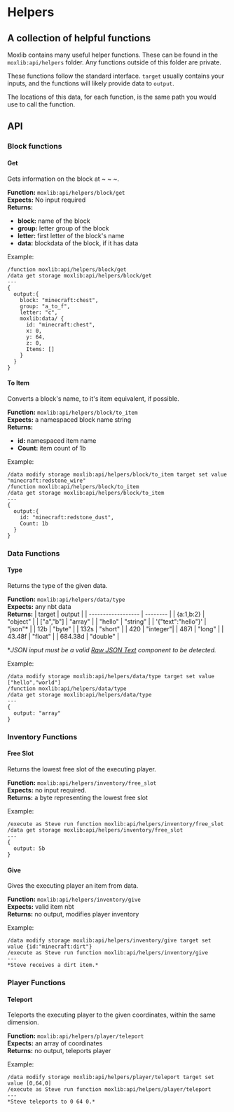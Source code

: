 # Helpers
## A collection of helpful functions

Moxlib contains many useful helper functions. These can be found in the `moxlib:api/helpers`
folder. Any functions outside of this folder are private.

These functions follow the standard interface. `target` usually contains your inputs, and the functions will
likely provide data to `output`.

The locations of this data, for each function, is the same path you would use to call the function.

## API
### Block functions
#### Get
Gets information on the block at ~ ~ ~.

**Function:** `moxlib:api/helpers/block/get`  
**Expects:** No input required  
**Returns:**
  - **block:** name of the block
  - **group:** letter group of the block
  - **letter:** first letter of the block's name
  - **data:** blockdata of the block, if it has data

Example:
```
/function moxlib:api/helpers/block/get
/data get storage moxlib:api/helpers/block/get
---
{
  output:{
    block: "minecraft:chest",
    group: "a_to_f",
    letter: "c",
    moxlib:data/ {
      id: "minecraft:chest",
      x: 0,
      y: 64,
      z: 0,
      Items: []
    }
  }
}
```

#### To Item
Converts a block's name, to it's item equivalent, if possible.

**Function:** `moxlib:api/helpers/block/to_item`  
**Expects:** a namespaced block name string  
**Returns:**
  - **id:** namespaced item name
  - **Count:** item count of 1b

Example:
```
/data modify storage moxlib:api/helpers/block/to_item target set value "minecraft:redstone_wire"
/function moxlib:api/helpers/block/to_item
/data get storage moxlib:api/helpers/block/to_item
---
{
  output:{
    id: "minecraft:redstone_dust",
    Count: 1b
  }
}
```

### Data Functions
#### Type
Returns the type of the given data.

**Function:** `moxlib:api/helpers/data/type`  
**Expects:** any nbt data  
**Returns:**
| target             | output   |
| ------------------ | -------- |
| {a:1,b:2}          | "object" |
| ["a","b"]          | "array"  |
| "hello"            | "string" |
| '{"text":"hello"}' | "json"*  |
| 12b                | "byte"   |
| 132s               | "short"  |
| 420                | "integer"|
| 487l               | "long"   |
| 43.48f             | "float"  |
| 684.38d            | "double" |

**JSON input must be a valid [Raw JSON Text](https://minecraft.fandom.com/wiki/Raw_JSON_text_format) component to be detected.*

Example:
```
/data modify storage moxlib:api/helpers/data/type target set value ["hello","world"]
/function moxlib:api/helpers/data/type
/data get storage moxlib:api/helpers/data/type
---
{
  output: "array"
}
```

### Inventory Functions
#### Free Slot
Returns the lowest free slot of the executing player.

**Function:** `moxlib:api/helpers/inventory/free_slot`  
**Expects:** no input required.  
**Returns:** a byte representing the lowest free slot

Example:
```
/execute as Steve run function moxlib:api/helpers/inventory/free_slot
/data get storage moxlib:api/helpers/inventory/free_slot
---
{
  output: 5b
}
```

#### Give
Gives the executing player an item from data.

**Function:** `moxlib:api/helpers/inventory/give`  
**Expects:** valid item nbt  
**Returns:** no output, modifies player inventory

Example:
```
/data modify storage moxlib:api/helpers/inventory/give target set value {id:"minecraft:dirt"}
/execute as Steve run function moxlib:api/helpers/inventory/give
---
*Steve receives a dirt item.*
```

### Player Functions
#### Teleport
Teleports the executing player to the given coordinates, within the same dimension.

**Function:** `moxlib:api/helpers/player/teleport`  
**Expects:** an array of coordinates  
**Returns:** no output, teleports player

Example:
```
/data modify storage moxlib:api/helpers/player/teleport target set value [0,64,0]
/execute as Steve run function moxlib:api/helpers/player/teleport
---
*Steve teleports to 0 64 0.*
```